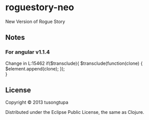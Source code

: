 # roguestory-neo

New Version of Rogue Story

## Notes

### For angular v1.1.4

Change in L:15462
	if($transclude){
      $transclude(function(clone) {
        $element.append(clone);
      });  
    }

## License

Copyright © 2013 tusongtupa

Distributed under the Eclipse Public License, the same as Clojure.

